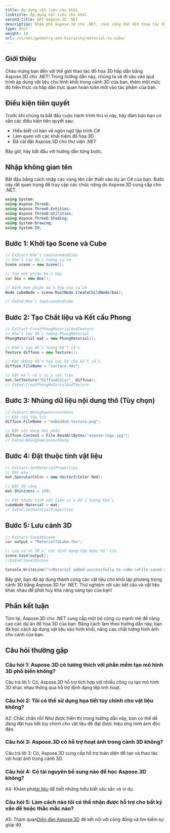 ```yaml
---
title: Áp dụng vật liệu cho khối
linktitle: Áp dụng vật liệu cho khối
second_title: API Aspose.3D .NET
description: Khám phá Aspose.3D cho .NET, cánh cổng dẫn đến thao tác đồ họa 3D liền mạch của bạn. Áp dụng vật liệu một cách dễ dàng, nâng cao tính hiện thực và nâng tầm dự án của bạn.
type: docs
weight: 14
url: /vi/net/geometry-and-hierarchy/material-to-cube/
---
```

## Giới thiệu

Chào mừng bạn đến với thế giới thao tác đồ họa 3D hấp dẫn bằng Aspose.3D cho .NET! Trong hướng dẫn này, chúng ta sẽ đi sâu vào quá trình áp dụng vật liệu cho hình khối trong cảnh 3D của bạn, thêm một mức độ hiện thực và hấp dẫn trực quan hoàn toàn mới vào tác phẩm của bạn.

## Điều kiện tiên quyết

Trước khi chúng ta bắt đầu cuộc hành trình thú vị này, hãy đảm bảo bạn có sẵn các điều kiện tiên quyết sau:

- Hiểu biết cơ bản về ngôn ngữ lập trình C#
- Làm quen với các khái niệm đồ họa 3D
- Đã cài đặt Aspose.3D cho thư viện .NET

Bây giờ, hãy bắt đầu với hướng dẫn từng bước.

## Nhập không gian tên

Bắt đầu bằng cách nhập các vùng tên cần thiết vào dự án C# của bạn. Bước này rất quan trọng để truy cập các chức năng do Aspose.3D cung cấp cho .NET.

```csharp
using System;
using Aspose.ThreeD;
using Aspose.ThreeD.Entities;
using Aspose.ThreeD.Utilities;
using Aspose.ThreeD.Shading;
using System.Drawing;
using System.IO;
```

## Bước 1: Khởi tạo Scene và Cube

```csharp
// ExStart:Khởi tạoSceneAndCube
// Khởi tạo đối tượng cảnh
Scene scene = new Scene();

// Tạo một phiên bản hộp.
var box = new Box();

// Đính kèm phiên bản hộp vào cảnh
Node cubeNode = scene.RootNode.CreateChildNode(box);

// ExEnd:Khởi tạoSceneAndCube
```

## Bước 2: Tạo Chất liệu và Kết cấu Phong

```csharp
// ExStart:CreatPhongMaterialAndTexture
// Khởi tạo đối tượng PhongMaterial
PhongMaterial mat = new PhongMaterial();

// Khởi tạo đối tượng Kết cấu
Texture diffuse = new Texture();

// Đặt đường dẫn tệp cục bộ cho kết cấu
diffuse.FileName = "surface.dds";

// Đặt kết cấu của vật liệu
mat.SetTexture("DiffuseColor", diffuse);
// ExEnd:CreatPhongMaterialAndTexture
```

## Bước 3: Nhúng dữ liệu nội dung thô (Tùy chọn)

```csharp
// ExStart:NhúngRawContentData
// Đặt tên tập tin
diffuse.FileName = "embedded-texture.png";

// Đặt nội dung nhị phân
diffuse.Content = File.ReadAllBytes("aspose-logo.jpg");
// ExEnd:NhúngRawContentData
```

## Bước 4: Đặt thuộc tính vật liệu

```csharp
// ExStart:SetMaterialProperties
// Đặt màu
mat.SpecularColor = new Vector3(Color.Red);

// Đặt độ sáng
mat.Shininess = 100;

// Đặt thuộc tính vật liệu của đối tượng khối
cubeNode.Material = mat;
// ExEnd:SetMaterialProperties
```

## Bước 5: Lưu cảnh 3D

```csharp
// ExStart:Save3DScene
var output = "MaterialToCube.fbx";

// Lưu cảnh 3D ở các định dạng tệp được hỗ trợ
scene.Save(output);
//ExEnd:Save3DScene

Console.WriteLine("\nMaterial added successfully to cube.\nFile saved at " + output);
```

Bây giờ, bạn đã áp dụng thành công các vật liệu cho khối lập phương trong cảnh 3D bằng Aspose.3D for .NET. Thử nghiệm với các kết cấu và vật liệu khác nhau để phát huy khả năng sáng tạo của bạn!

## Phần kết luận

Tóm lại, Aspose.3D cho .NET cung cấp một bộ công cụ mạnh mẽ để nâng cao các dự án đồ họa 3D của bạn. Bằng cách làm theo hướng dẫn này, bạn đã học cách áp dụng vật liệu vào hình khối, nâng cao chất lượng hình ảnh cho cảnh của bạn.

## Câu hỏi thường gặp

### Câu hỏi 1: Aspose.3D có tương thích với phần mềm tạo mô hình 3D phổ biến không?

Câu trả lời 1: Có, Aspose.3D hỗ trợ tích hợp với nhiều công cụ tạo mô hình 3D khác nhau thông qua hỗ trợ định dạng tệp linh hoạt.

### Câu hỏi 2: Tôi có thể sử dụng họa tiết tùy chỉnh cho vật liệu không?

A2: Chắc chắn rồi! Như được hiển thị trong hướng dẫn này, bạn có thể dễ dàng đặt họa tiết tùy chỉnh cho vật liệu để đạt được hiệu ứng hình ảnh độc đáo.

### Câu hỏi 3: Aspose.3D có hỗ trợ hoạt ảnh trong cảnh 3D không?

Câu trả lời 3: Có, Aspose.3D cung cấp hỗ trợ toàn diện để tạo và thao tác với hoạt ảnh trong cảnh 3D.

### Câu hỏi 4: Có tài nguyên bổ sung nào để học Aspose.3D không?

 A4: Khám phá[tài liệu](https://reference.aspose.com/3d/net/) để biết những hiểu biết sâu sắc và ví dụ.

### Câu hỏi 5: Làm cách nào tôi có thể nhận được hỗ trợ cho bất kỳ vấn đề hoặc thắc mắc nào?

 A5: Tham quan[Diễn đàn Aspose.3D](https://forum.aspose.com/c/3d/18) để kết nối với cộng đồng và tìm kiếm sự giúp đỡ.